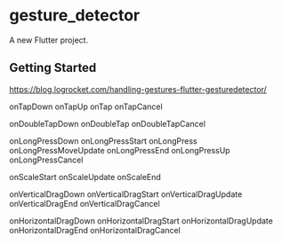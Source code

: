 # gesture_detector

A new Flutter project.

## Getting Started

https://blog.logrocket.com/handling-gestures-flutter-gesturedetector/

onTapDown
onTapUp
onTap
onTapCancel

onDoubleTapDown
onDoubleTap
onDoubleTapCancel

onLongPressDown
onLongPressStart
onLongPress
onLongPressMoveUpdate
onLongPressEnd
onLongPressUp
onLongPressCancel

onScaleStart
onScaleUpdate
onScaleEnd

onVerticalDragDown
onVerticalDragStart
onVerticalDragUpdate
onVerticalDragEnd
onVerticalDragCancel

onHorizontalDragDown
onHorizontalDragStart
onHorizontalDragUpdate
onHorizontalDragEnd
onHorizontalDragCancel
